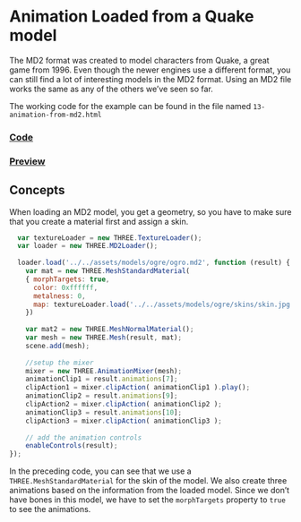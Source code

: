# Animation Loaded from a Quake model

The MD2 format was created to model characters from Quake, a great game from 1996. Even though the newer engines use a different format, you can still find a lot of interesting models in the MD2 format. Using an MD2 file works the same as any of the others we’ve seen so far.<br>

The working code for the example can be found in the file named `13-animation-from-md2.html`

<a href="https://github.com/cg2021c/threejs-presentation-diamonds/blob/main/Learn-Three.js-Third-Edition-master/src/chapter-09/13-animation-from-md2.html"><h3>Code</h3></a>
 
 
<a href="https://cg2021c.github.io/threejs-presentation-diamonds/Learn-Three.js-Third-Edition-master/src/chapter-09/13-animation-from-md2.html"><h3>Preview</h3></a>

## Concepts
When loading an MD2 model, you get a geometry, so you have to make sure that you create a material first and assign a skin.<br>

```js
  var textureLoader = new THREE.TextureLoader();
  var loader = new THREE.MD2Loader();
  
  loader.load('../../assets/models/ogre/ogro.md2', function (result) {
    var mat = new THREE.MeshStandardMaterial(
    { morphTargets: true,
      color: 0xffffff,
      metalness: 0,
      map: textureLoader.load('../../assets/models/ogre/skins/skin.jpg')
    })
    
    var mat2 = new THREE.MeshNormalMaterial();
    var mesh = new THREE.Mesh(result, mat);
    scene.add(mesh);
    
    //setup the mixer
    mixer = new THREE.AnimationMixer(mesh);
    animationClip1 = result.animations[7];
    clipAction1 = mixer.clipAction( animationClip1 ).play();
    animationClip2 = result.animations[9];
    clipAction2 = mixer.clipAction( animationClip2 );
    animationClip3 = result.animations[10];
    clipAction3 = mixer.clipAction( animationClip3 );
    
    // add the animation controls
    enableControls(result);
});
```

In the preceding code, you can see that we use a `THREE.MeshStandardMaterial` for the skin of the model. We also create three animations based on the information from the loaded model. Since we don’t have bones in this model, we have to set the `morphTargets` property to `true` to see the animations.<br>

